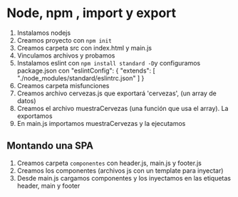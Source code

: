# Node, npm , import y export
1. Instalamos nodejs
2. Creamos proyecto con `npm init`
3. Creamos carpeta src con index.html y main.js
4. Vinculamos archivos y probamos
5. Instalamos eslint con `npm install standard -D`y configuramos package.json con
    "eslintConfig": {
    "extends": [
      "./node_modules/standard/eslintrc.json"
    ]
  }
6. Creamos carpeta misfunciones
7. Creamos archivo cervezas.js que exportará 'cervezas', (un array de datos)
8. Creamos el archivo muestraCervezas (una función que usa el array). La exportamos
9. En main.js importamos muestraCervezas y la ejecutamos

## Montando una SPA
1. Creamos carpeta `componentes` con header.js, main.js y footer.js
2. Creamos los componentes (archivos js con un template para inyectar)
3. Desde main.js cargamos componentes y los inyectamos en las etiquetas header, main y footer
   
   
